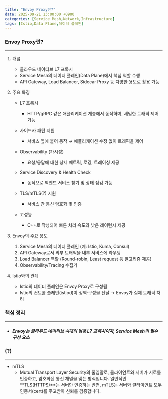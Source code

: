 ```yaml
---
title: "Envoy Proxy란?"
date: 2025-09-21 13:00:00 +0900
categories: [Service Mesh,Network,Infrastructure]
tags: [Istio,Data Plane,데이터 플레인]
---
```


### Envoy Proxy란?

---

1. 개념
   - 클라우드 네이티브 L7 프록시
   - Service Mesh의 데이터 플레인(Data Plane)에서 핵심 역할 수행
   - API Gateway, Load Balancer, Sidecar Proxy 등 다양한 용도로 활용 가능


2. 주요 특징
   - L7 프록시 
     - HTTP/gRPC 같은 애플리케이션 계층에서 동작하며, 세밀한 트래픽 제어 가능
   
   - 사이드카 패턴 지원
     - 서비스 옆에 붙어 동작 → 애플리케이션 수정 없이 트래픽을 제어

   - Observability (가시성)
     - 요청/응답에 대한 상세 메트릭, 로깅, 트레이싱 제공

   - Service Discovery & Health Check
     - 동적으로 백엔드 서비스 찾기 및 상태 점검 가능

   - TLS/mTLS(?) 지원
     - 서비스 간 통신 암호화 및 인증

   - 고성능
     - C++로 작성되어 빠른 처리 속도와 낮은 레이턴시 제공
   

3. Envoy의 주요 용도
   1. Service Mesh의 데이터 플레인 (예: Istio, Kuma, Consul)
   2. API Gateway로서 외부 트래픽을 내부 서비스에 라우팅
   3. Load Balancer 역할 (Round-robin, Least request 등 알고리즘 제공)
   4. Observability/Tracing 수집기


4. Istio와의 관계
   - Istio의 데이터 플레인은 Envoy Proxy로 구성됨
   - Istio의 컨트롤 플레인(istiod)이 정책·구성을 전달 → Envoy가 실제 트래픽 처리

### 핵심 정리

---

- ##### ***Envoy는 클라우드 네이티브 시대의 범용 L7 프록시이자, Service Mesh의 필수 구성 요소***


### (?)

---

- mTLS
  - Mutual Transport Layer Security의 줄임말로,
    클라이언트와 서버가 서로를 인증하고, 암호화된 통신 채널을 맺는 방식입니다.
    일반적인 **TLS(HTTPS)**는 서버만 인증하는 반면,
    mTLS는 서버와 클라이언트 모두 인증서(cert)를 주고받아 신뢰를 검증합니다.
